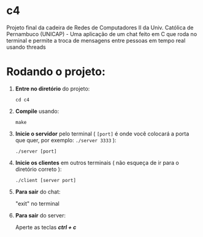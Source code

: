 # c4
Projeto final da cadeira de Redes de Computadores II da Univ. Católica de Pernambuco (UNICAP) - Uma aplicação de um chat feito em C que roda no terminal e permite a troca de mensagens entre pessoas em tempo real usando threads


# Rodando o projeto:
1. **Entre no diretório** do projeto:

    `cd c4`

2. **Compile** usando:

    `make`

3. **Inicie o servidor** pelo terminal ( `[port]` é onde você colocará a porta que quer, por exemplo: `./server 3333` ):

    `./server [port]`

4. **Inicie os clientes** em outros terminais ( não esqueça de ir para o diretório correto ):

    `./client [server port]`

5. **Para sair** do chat:

    "exit" no terminal

6. **Para sair** do server:

    Aperte as teclas ***ctrl + c***






